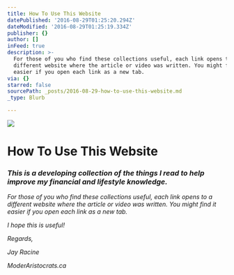 ```yaml
---
title: How To Use This Website
datePublished: '2016-08-29T01:25:20.294Z'
dateModified: '2016-08-29T01:25:19.334Z'
publisher: {}
author: []
inFeed: true
description: >-
  For those of you who find these collections useful, each link opens to a
  different website where the article or video was written. You might find it
  easier if you open each link as a new tab.
via: {}
starred: false
sourcePath: _posts/2016-08-29-how-to-use-this-website.md
_type: Blurb

---
```

![](https://the-grid-user-content.s3-us-west-2.amazonaws.com/196faac4-9f53-4ad0-ad21-fede23f56a13.jpg)

# How To Use This Website

### _This is a developing collection of the things I read to help improve my financial and lifestyle knowledge._

_For those of you who find these collections useful, each link opens to a different website where the article or video was written. You might find it easier if you open each link as a new tab._

_I hope this is useful!_

_Regards,_

_Jay Racine_

_ModerAristocrats.ca_